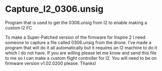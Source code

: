 # Capture_I2_0306.unsig
Program that is used to get the 0306.unsig from I2 to enable making a custom I2 FC

To make a Super-Patched version of the firmware for Inspire 2 I need someone to capture a file called 0306.unsig from the drone. I’ve made a program that will do it all automatically but it requires an I2 machine to do it which I do not have. If you are willing please let me know and send this file to me so I can make a custom flight controller for I2. You will need to be on firmware version v1.02.0200 please. Thanks! 
